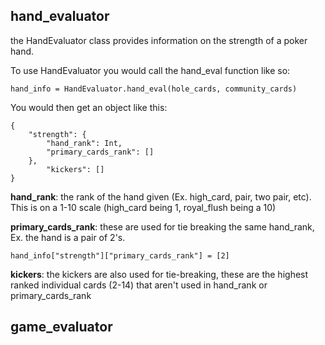## hand_evaluator 
the HandEvaluator class provides information on the strength of a poker hand. 

To use HandEvaluator you would call the hand_eval function like so: 
```
hand_info = HandEvaluator.hand_eval(hole_cards, community_cards)
```
You would then get an object like this: 
```
{
    "strength": {
        "hand_rank": Int,
        "primary_cards_rank": []
    },
        "kickers": []
}
```
**hand_rank**: the rank of the hand given (Ex. high_card, pair, two pair, etc). This is on a 1-10 scale (high_card being 1, royal_flush being a 10)

**primary_cards_rank**: these are used for tie breaking the same hand_rank, Ex. the hand is a pair of 2's.
```
hand_info["strength"]["primary_cards_rank"] = [2]
```

**kickers**: the kickers are also used for tie-breaking, these are the highest ranked individual cards (2-14) that aren't used in hand_rank or primary_cards_rank 
## game_evaluator
